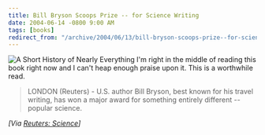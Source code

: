 ```yaml
---
title: Bill Bryson Scoops Prize -- for Science Writing
date: 2004-06-14 -0800 9:00 AM
tags: [books]
redirect_from: "/archive/2004/06/13/bill-bryson-scoops-prize--for-science-writing.aspx/"
---
```


![A Short History of Nearly Everything](/images/ShortHistory.jpg) I'm
right in the middle of reading this book right now and I can't heap
enough praise upon it. This is a worthwhile read.

> LONDON (Reuters) - U.S. author Bill Bryson, best known for his travel
> writing, has won a major award for something entirely different --
> popular science.

*[Via [Reuters:
Science](http://www.reuters.com/newsArticle.jhtml?type=scienceNews&storyID=5424513&src=rss/scienceNews&section=news)]*

